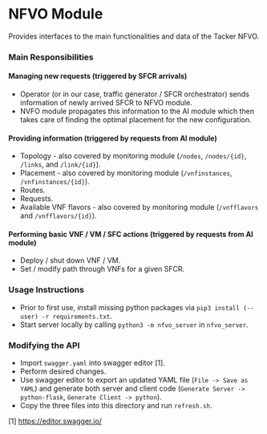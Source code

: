 # NFVO Module

Provides interfaces to the main functionalities and data of the Tacker NFVO.

### Main Responsibilities

#### Managing new requests (triggered by SFCR arrivals)

- Operator (or in our case, traffic generator / SFCR orchestrator) sends information of newly arrived SFCR to NFVO module.
- NVFO module propagates this information to the AI module which then takes care of finding the optimal placement for the new configuration.

#### Providing information (triggered by requests from AI module)

- Topology - also covered by monitoring module (`/nodes`, `/nodes/{id}`, `/links`, and `/link/{id}`).
- Placement - also covered by monitoring module (`/vnfinstances`, `/vnfinstances/{id}`).
- Routes.
- Requests.
- Available VNF flavors - also covered by monitoring module (`/vnfflavors` and `/vnfflavors/{id}`).

#### Performing basic VNF / VM / SFC actions (triggered by requests from AI module)

- Deploy / shut down VNF / VM.
- Set / modify path through VNFs for a given SFCR.

### Usage Instructions

- Prior to first use, install missing python packages via `pip3 install (--user) -r requirements.txt`.
- Start server locally by calling `python3 -m nfvo_server` in `nfvo_server`.

### Modifying the API

- Import `swagger.yaml` into swagger editor [1].
- Perform desired changes.
- Use swagger editor to export an updated YAML file (`File -> Save as YAML`) and generate both server and client code (`Generate Server -> python-flask`, `Generate Client -> python`).
- Copy the three files into this directory and run `refresh.sh`.

[1] https://editor.swagger.io/


